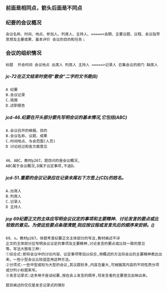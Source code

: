 ### 前面是相同点，箭头后面是不同点
### 纪要的会议概况
    会议名称、时间、地点、参加人、列席人、主持人、=====>会期、主要议题、议程、会议指导思想及主要成果、基本评价 会议的目的和任务；

###  会议的组织情况
    标题  开会时间 会议地点 出席人 列席人 主持人 =====>记录人 召集会议的部门 缺席人

##### jc-72在正文结束时使用“散会”二字的文书是(B)
    A 纪要
    B.会议记录
    C.简报
    D.述职报告

##### jcd-46.纪要在开头部分要先写明会议的基本情况,它包括(ABC)
    A.会议召开的根据、目的
    B.会议名称、议题、成果
    C.时间地点、与会范围(人员)
    D 讨论经过和各方面意见
    
   
    46、ABC。教材p267。题目问的是会议概况,
    ABC属于会议概况,D属于议定事项,不选D。
    
##### jcd-51.重要的会议记录应在记录末尾右下方签上(CD)的姓名。
    A.出席人
    B.列席人
    C.记录人
    D 主持人

##### jcp 69纪要正文的主体应写明会议议定的事项和主要精神、讨论发言的要点或比较致的意见。为使这些要点条理清楚,则应按议程或发言先后的顺序来安排。()
    69、x。教材p267。体题考查纪要正文主体部分的写法,教材阐述不详
    正文的主体部分应写明会议议定的事项及主要精神,讨论发言的要点或比较一致的意见
    等。写法大致有三种:
    ①综合式:即将会议中的讨论内容、议定事项等加以综合,用概述的方法将会议的主要精神表达出来。一些小型会议比较适宜用这种方法。
    ②分项式:一些中型或较为大型的会议,其议题较多,内容含量大,可根据其内容的不同性质分项或分列小标题来写。
    ③发言记录式:这多用于座谈纪要,按在会上发言的顺序,将发言者的主要意见反映出来。
    
    题目阐述的仅仅是发言记录式的情形



































    